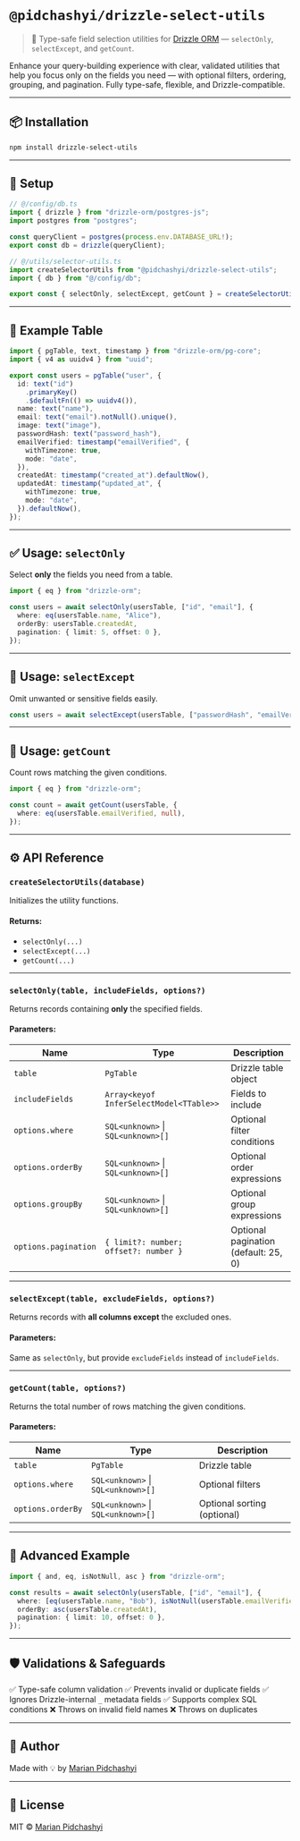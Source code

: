 # `@pidchashyi/drizzle-select-utils`

> 🧩 Type-safe field selection utilities for [Drizzle ORM](https://orm.drizzle.team) — `selectOnly`, `selectExcept`, and `getCount`.

Enhance your query-building experience with clear, validated utilities that help you focus only on the fields you need — with optional filters, ordering, grouping, and pagination. Fully type-safe, flexible, and Drizzle-compatible.

---

## 📦 Installation

```bash
npm install drizzle-select-utils
```

---

## 🔧 Setup

```ts
// @/config/db.ts
import { drizzle } from "drizzle-orm/postgres-js";
import postgres from "postgres";

const queryClient = postgres(process.env.DATABASE_URL!);
export const db = drizzle(queryClient);
```

```ts
// @/utils/selector-utils.ts
import createSelectorUtils from "@pidchashyi/drizzle-select-utils";
import { db } from "@/config/db";

export const { selectOnly, selectExcept, getCount } = createSelectorUtils(db);
```

---

## 🧩 Example Table

```ts
import { pgTable, text, timestamp } from "drizzle-orm/pg-core";
import { v4 as uuidv4 } from "uuid";

export const users = pgTable("user", {
  id: text("id")
    .primaryKey()
    .$defaultFn(() => uuidv4()),
  name: text("name"),
  email: text("email").notNull().unique(),
  image: text("image"),
  passwordHash: text("password_hash"),
  emailVerified: timestamp("emailVerified", {
    withTimezone: true,
    mode: "date",
  }),
  createdAt: timestamp("created_at").defaultNow(),
  updatedAt: timestamp("updated_at", {
    withTimezone: true,
    mode: "date",
  }).defaultNow(),
});
```

---

## ✅ Usage: `selectOnly`

Select **only** the fields you need from a table.

```ts
import { eq } from "drizzle-orm";

const users = await selectOnly(usersTable, ["id", "email"], {
  where: eq(usersTable.name, "Alice"),
  orderBy: usersTable.createdAt,
  pagination: { limit: 5, offset: 0 },
});
```

---

## 🚫 Usage: `selectExcept`

Omit unwanted or sensitive fields easily.

```ts
const users = await selectExcept(usersTable, ["passwordHash", "emailVerified"]);
```

---

## 🔢 Usage: `getCount`

Count rows matching the given conditions.

```ts
import { eq } from "drizzle-orm";

const count = await getCount(usersTable, {
  where: eq(usersTable.emailVerified, null),
});
```

---

## ⚙️ API Reference

### `createSelectorUtils(database)`

Initializes the utility functions.

#### Returns:

- `selectOnly(...)`
- `selectExcept(...)`
- `getCount(...)`

---

### `selectOnly(table, includeFields, options?)`

Returns records containing **only** the specified fields.

#### Parameters:

| Name                 | Type                                    | Description                          |
| -------------------- | --------------------------------------- | ------------------------------------ |
| `table`              | `PgTable`                               | Drizzle table object                 |
| `includeFields`      | `Array<keyof InferSelectModel<TTable>>` | Fields to include                    |
| `options.where`      | `SQL<unknown>` \| `SQL<unknown>[]`      | Optional filter conditions           |
| `options.orderBy`    | `SQL<unknown>` \| `SQL<unknown>[]`      | Optional order expressions           |
| `options.groupBy`    | `SQL<unknown>` \| `SQL<unknown>[]`      | Optional group expressions           |
| `options.pagination` | `{ limit?: number; offset?: number }`   | Optional pagination (default: 25, 0) |

---

### `selectExcept(table, excludeFields, options?)`

Returns records with **all columns except** the excluded ones.

#### Parameters:

Same as `selectOnly`, but provide `excludeFields` instead of `includeFields`.

---

### `getCount(table, options?)`

Returns the total number of rows matching the given conditions.

#### Parameters:

| Name              | Type                               | Description                 |
| ----------------- | ---------------------------------- | --------------------------- |
| `table`           | `PgTable`                          | Drizzle table               |
| `options.where`   | `SQL<unknown>` \| `SQL<unknown>[]` | Optional filters            |
| `options.orderBy` | `SQL<unknown>` \| `SQL<unknown>[]` | Optional sorting (optional) |

---

## 🧪 Advanced Example

```ts
import { and, eq, isNotNull, asc } from "drizzle-orm";

const results = await selectOnly(usersTable, ["id", "email"], {
  where: [eq(usersTable.name, "Bob"), isNotNull(usersTable.emailVerified)],
  orderBy: asc(usersTable.createdAt),
  pagination: { limit: 10, offset: 0 },
});
```

---

## 🛡️ Validations & Safeguards

✅ Type-safe column validation
✅ Prevents invalid or duplicate fields
✅ Ignores Drizzle-internal `_` metadata fields
✅ Supports complex SQL conditions
❌ Throws on invalid field names
❌ Throws on duplicates

---

## 👤 Author

Made with 💡 by [Marian Pidchashyi](https://github.com/Marian1309)

---

## 📄 License

MIT © [Marian Pidchashyi](https://github.com/Marian1309/LICENCE)
